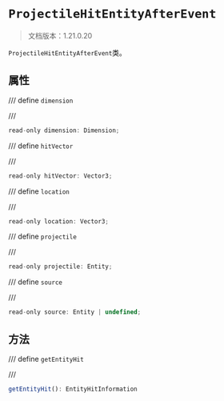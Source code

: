 # `ProjectileHitEntityAfterEvent`

> 文档版本：1.21.0.20

`ProjectileHitEntityAfterEvent`类。

## 属性

/// define
`dimension`


///

```js
read-only dimension: Dimension;
```


/// define
`hitVector`


///

```js
read-only hitVector: Vector3;
```


/// define
`location`


///

```js
read-only location: Vector3;
```


/// define
`projectile`


///

```js
read-only projectile: Entity;
```


/// define
`source`


///

```js
read-only source: Entity | undefined;
```


## 方法

/// define
`getEntityHit`


///

```js
getEntityHit(): EntityHitInformation
```

